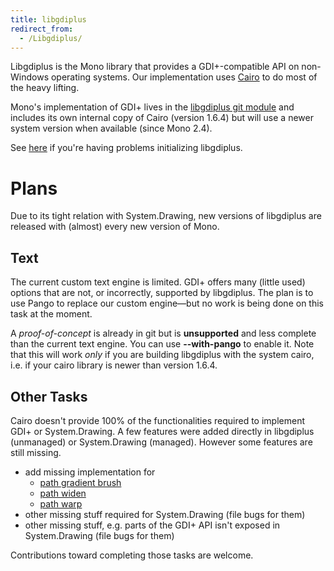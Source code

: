 ```yaml
---
title: libgdiplus
redirect_from:
  - /Libgdiplus/
---
```


Libgdiplus is the Mono library that provides a GDI+-compatible API on non-Windows operating systems. Our implementation uses [Cairo](http://www.cairographics.org) to do most of the heavy lifting.

Mono's implementation of GDI+ lives in the [libgdiplus git module](https://github.com/mono/libgdiplus) and includes its own internal copy of Cairo (version 1.6.4) but will use a newer system version when available (since Mono 2.4).

See [here](/docs/gui/problemgdiplusinit/) if you're having problems initializing libgdiplus.

Plans
=====

Due to its tight relation with System.Drawing, new versions of libgdiplus are released with (almost) every new version of Mono.

Text
----

The current custom text engine is limited. GDI+ offers many (little used) options that are not, or incorrectly, supported by libgdiplus. The plan is to use Pango to replace our custom engine—but no work is being done on this task at the moment.

A *proof-of-concept* is already in git but is **unsupported** and less complete than the current text engine. You can use **--with-pango** to enable it. Note that this will work *only* if you are building libgdiplus with the system cairo, i.e. if your cairo library is newer than version 1.6.4.

Other Tasks
-----------

Cairo doesn't provide 100% of the functionalities required to implement GDI+ or System.Drawing. A few features were added directly in libgdiplus (unmanaged) or System.Drawing (managed). However some features are still missing.

-   add missing implementation for
    -   [path gradient brush](https://bugzilla.novell.com/show_bug.cgi?id=321034)
    -   [path widen](https://bugzilla.novell.com/show_bug.cgi?id=320856)
    -   [path warp](https://bugzilla.novell.com/show_bug.cgi?id=400775)
-   other missing stuff required for System.Drawing (file bugs for them)
-   other missing stuff, e.g. parts of the GDI+ API isn't exposed in System.Drawing (file bugs for them)

Contributions toward completing those tasks are welcome.

